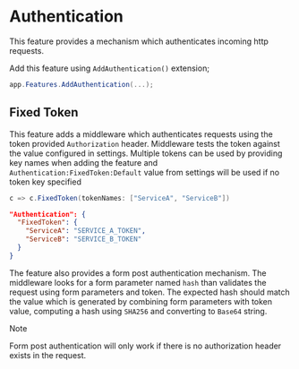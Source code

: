 # Authentication

This feature provides a mechanism which authenticates incoming http requests.

Add this feature using `AddAuthentication()` extension;

```csharp
app.Features.AddAuthentication(...);
```

## Fixed Token

This feature adds a middleware which authenticates requests using the token
provided `Authorization` header. Middleware tests the token against the value
configured in settings. Multiple tokens can be used by providing key names when
adding the feature and `Authentication:FixedToken:Default` value from settings
will be used if no token key specified

```csharp
c => c.FixedToken(tokenNames: ["ServiceA", "ServiceB"])
```

```json
"Authentication": {
  "FixedToken": {
    "ServiceA": "SERVICE_A_TOKEN",
    "ServiceB": "SERVICE_B_TOKEN"
  }
}
```

The feature also provides a form post authentication mechanism. The middleware
looks for a form parameter named `hash` than validates the request using form
parameters and token. The expected hash should match the value which is
generated by combining form parameters with token value, computing a hash using
`SHA256` and converting to `Base64` string.

> [!NOTE]
>
> Form post authentication will only work if there is no authorization header
> exists in the request.
